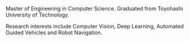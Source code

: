Master of Engineering in Computer Science. Graduated from Toyohashi University of Technology. 

Research interests include Computer Vision, Deep Learning, Automated Guided Vehicles and Robot Navigation. 
